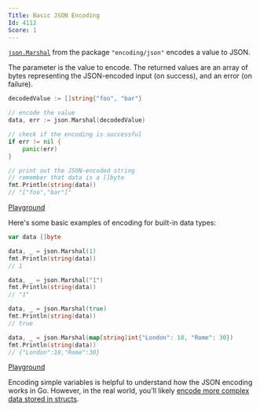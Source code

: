 ```yaml
---
Title: Basic JSON Encoding
Id: 4112
Score: 1
---
```

[`json.Marshal`](https://golang.org/pkg/encoding/json/#Marshal) from the package `"encoding/json"` encodes a value to JSON.

The parameter is the value to encode. The returned values are an array of bytes representing the JSON-encoded input (on success), and an error (on failure).

```go
decodedValue := []string{"foo", "bar"}

// encode the value
data, err := json.Marshal(decodedValue)

// check if the encoding is successful
if err != nil {
    panic(err)
}

// print out the JSON-encoded string
// remember that data is a []byte
fmt.Println(string(data))
// "["foo","bar"]"
```

[Playground](https://play.golang.org/p/ihOs95HToW)

Here's some basic examples of encoding for built-in data types:

```go
var data []byte

data, _ = json.Marshal(1)
fmt.Println(string(data))
// 1

data, _ = json.Marshal("1")
fmt.Println(string(data))
// "1"

data, _ = json.Marshal(true)
fmt.Println(string(data))
// true

data, _ = json.Marshal(map[string]int{"London": 18, "Rome": 30})
fmt.Println(string(data))
// {"London":18,"Rome":30}
```

[Playground](https://play.golang.org/p/pcX_AGeSIz)

Encoding simple variables is helpful to understand how the JSON encoding works in Go. However, in the real world, you'll likely [encode more complex data stored in structs](a-22028).
